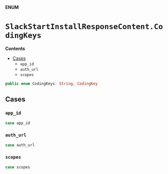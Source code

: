 **ENUM**

# `SlackStartInstallResponseContent.CodingKeys`

**Contents**

- [Cases](#cases)
  - `app_id`
  - `auth_url`
  - `scopes`

```swift
public enum CodingKeys: String, CodingKey
```

## Cases
### `app_id`

```swift
case app_id
```

### `auth_url`

```swift
case auth_url
```

### `scopes`

```swift
case scopes
```
